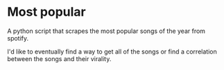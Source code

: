 # Most popular

A python script that scrapes the most popular songs of the year from spotify.


I'd like to eventually find a way to get all of the songs or find a correlation between the songs and their virality.




